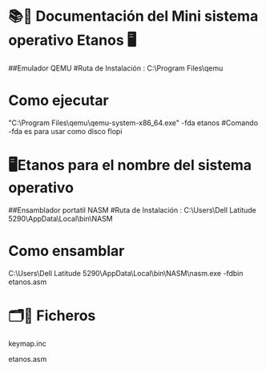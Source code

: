 
# 📚📝 Documentación del Mini sistema operativo Etanos 🖥️
##Emulador QEMU 
#Ruta de Instalación :
C:\Program Files\qemu

# Como ejecutar
"C:\Program Files\qemu\qemu-system-x86_64.exe" -fda etanos
#Comando  -fda es para usar como disco flopi 
# 🖥️Etanos para el nombre del sistema operativo 


##Ensamblador portatil NASM
#Ruta de Instalación :
C:\Users\Dell Latitude 5290\AppData\Local\bin\NASM  

# Como ensamblar 
C:\Users\Dell Latitude 5290\AppData\Local\bin\NASM\nasm.exe -fdbin etanos.asm

# 🗂️📝 Ficheros 


keymap.inc


etanos.asm
